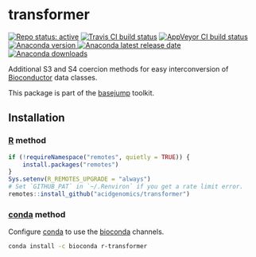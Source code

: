 # transformer

[![Repo status: active](https://www.repostatus.org/badges/latest/active.svg)](https://www.repostatus.org/#active)
[![Travis CI build status](https://travis-ci.com/acidgenomics/transformer.svg?branch=master)](https://travis-ci.com/acidgenomics/transformer)
[![AppVeyor CI build status](https://ci.appveyor.com/api/projects/status/is5x2avlk98hrhg5/branch/master?svg=true)](https://ci.appveyor.com/project/mjsteinbaugh/transformer/branch/master)
[![Anaconda version](https://anaconda.org/bioconda/r-transformer/badges/version.svg) ![Anaconda latest release date](https://anaconda.org/bioconda/r-transformer/badges/latest_release_date.svg) ![Anaconda downloads](https://anaconda.org/bioconda/r-transformer/badges/downloads.svg)](https://anaconda.org/bioconda/r-transformer)

Additional S3 and S4 coercion methods for easy interconversion of [Bioconductor][] data classes.

This package is part of the [basejump][] toolkit.

## Installation

### [R][] method

```r
if (!requireNamespace("remotes", quietly = TRUE)) {
    install.packages("remotes")
}
Sys.setenv(R_REMOTES_UPGRADE = "always")
# Set `GITHUB_PAT` in `~/.Renviron` if you get a rate limit error.
remotes::install_github("acidgenomics/transformer")
```

### [conda][] method

Configure [conda][] to use the [bioconda][] channels.

```bash
conda install -c bioconda r-transformer
```

[Bioconductor]: https://bioconductor.org/
[R]: https://www.r-project.org/
[basejump]: https://basejump.acidgenomics.com/
[bioconda]: https://bioconda.github.io/
[conda]: https://conda.io/
